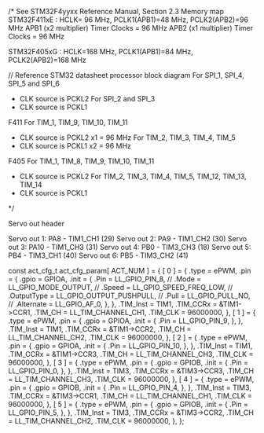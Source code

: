 /* See STM32F4yyxx Reference Manual, Section 2.3 Memory map
STM32F411xE   : HCLK= 96 MHz, PCLK1(APB1)=48 MHz, PCLK2(APB2)=96 MHz
								APB1 (x2 multiplier) Timer Clocks = 96 MHz
								APB2 (x1 multiplier) Timer Clocks = 96 MHz

STM32F405xG   : HCLK=168 MHz, PCLK1(APB1)=84 MHz, PCLK2(APB2)=168 MHz

// Reference STM32 datasheet processor block diagram
For SPI_1, SPI_4, SPI_5 and SPI_6
  - CLK source is PCKL2
For SPI_2 and SPI_3
  - CLK source is PCKL1

F411
For TIM_1, TIM_9, TIM_10, TIM_11
  - CLK source is PCKL2 x1 = 96 MHz
For TIM_2, TIM_3, TIM_4, TIM_5
  - CLK source is PCKL1 x2 = 96 MHz

F405
For TIM_1, TIM_8, TIM_9, TIM_10, TIM_11
  - CLK source is PCKL2
For TIM_2, TIM_3, TIM_4, TIM_5, TIM_12, TIM_13, TIM_14
  - CLK source is PCKL1

*/

Servo out header

Servo out 1: PA8  - TIM1_CH1 (29)
Servo out 2: PA9  - TIM1_CH2 (30)
Servo out 3: PA10 - TIM1_CH3 (31)
Servo out 4: PB0  - TIM3_CH3 (18)
Servo out 5: PB4  - TIM3_CH1 (40)
Servo out 6: PB5  - TIM3_CH2 (41)

const act_cfg_t act_cfg_param[ ACT_NUM ] = {
	[ 0 ] = {
		.type = ePWM,
		.pin = {
			.gpio = GPIOA,
			.init = {
				.Pin = LL_GPIO_PIN_8,
				// .Mode = LL_GPIO_MODE_OUTPUT,
				// .Speed = LL_GPIO_SPEED_FREQ_LOW,
				// .OutputType = LL_GPIO_OUTPUT_PUSHPULL,
				// .Pull = LL_GPIO_PULL_NO,
				// .Alternate = LL_GPIO_AF_0,
			},
		},
		.TIM_Inst = TIM1,
		.TIM_CCRx = &TIM1->CCR1,
		.TIM_CH = LL_TIM_CHANNEL_CH1,
		.TIM_CLK = 96000000,
	},
	[ 1 ] = {
		.type = ePWM,
		.pin = {
			.gpio = GPIOA,
			.init = {
				.Pin = LL_GPIO_PIN_9,
			},
		},
		.TIM_Inst = TIM1,
		.TIM_CCRx = &TIM1->CCR2,
		.TIM_CH = LL_TIM_CHANNEL_CH2,
		.TIM_CLK = 96000000,
	},
	[ 2 ] = {
		.type = ePWM,
		.pin = {
			.gpio = GPIOA,
			.init = {
				.Pin = LL_GPIO_PIN_10,
			},
		},
		.TIM_Inst = TIM1,
		.TIM_CCRx = &TIM1->CCR3,
		.TIM_CH = LL_TIM_CHANNEL_CH3,
		.TIM_CLK = 96000000,
	},
	[ 3 ] = {
		.type = ePWM,
		.pin = {
			.gpio = GPIOB,
			.init = {
				.Pin = LL_GPIO_PIN_0,
			},
		},
		.TIM_Inst = TIM3,
		.TIM_CCRx = &TIM3->CCR3,
		.TIM_CH = LL_TIM_CHANNEL_CH3,
		.TIM_CLK = 96000000,
	},
	[ 4 ] = {
		.type = ePWM,
		.pin = {
			.gpio = GPIOB,
			.init = {
				.Pin = LL_GPIO_PIN_4,
			},
		},
		.TIM_Inst = TIM3,
		.TIM_CCRx = &TIM3->CCR1,
		.TIM_CH = LL_TIM_CHANNEL_CH1,
		.TIM_CLK = 96000000,
	},
	[ 5 ] = {
		.type = ePWM,
		.pin = {
			.gpio = GPIOB,
			.init = {
				.Pin = LL_GPIO_PIN_5,
			},
		},
		.TIM_Inst = TIM3,
		.TIM_CCRx = &TIM3->CCR2,
		.TIM_CH = LL_TIM_CHANNEL_CH2,
		.TIM_CLK = 96000000,
	},
};